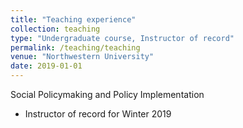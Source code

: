 ```yaml
---
title: "Teaching experience"
collection: teaching
type: "Undergraduate course, Instructor of record"
permalink: /teaching/teaching
venue: "Northwestern University"
date: 2019-01-01
---
```


Social Policymaking and Policy Implementation
- Instructor of record for Winter 2019
